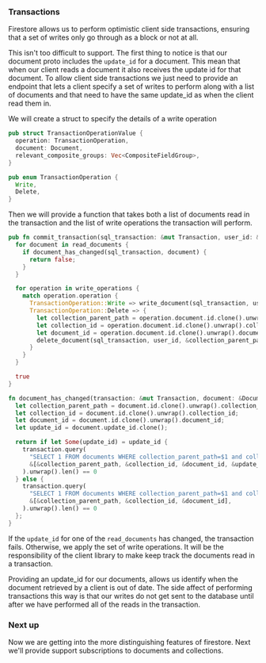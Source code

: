 ### Transactions

Firestore allows us to perform optimistic client side transactions, ensuring that a set of writes only go through as a block or not at all.

This isn't too difficult to support. The first thing to notice is that our document proto includes the `update_id` for a document. This mean that when our client reads a document it also receives the update id for that document. To allow client side transactions we just need to provide an endpoint that lets a client specify a set of writes to perform along with a list of documents and that need to have the same update_id as when the client read them in.

We will create a struct to specify the details of a write operation

```rust
pub struct TransactionOperationValue {
  operation: TransactionOperation,
  document: Document,
  relevant_composite_groups: Vec<CompositeFieldGroup>,
}

pub enum TransactionOperation {
  Write,
  Delete,
}
```

Then we will provide a function that takes both a list of documents read in the transaction and the list of write operations the transaction will perform.

```rust
pub fn commit_transaction(sql_transaction: &mut Transaction, user_id: &UserId, read_documents: &[Document], write_operations: &[TransactionOperationValue]) -> bool {
  for document in read_documents {
    if document_has_changed(sql_transaction, document) {
      return false;
    }
  }

  for operation in write_operations {
    match operation.operation {
      TransactionOperation::Write => write_document(sql_transaction, user_id, operation.document.clone(), &operation.relevant_composite_groups),
      TransactionOperation::Delete => {
        let collection_parent_path = operation.document.id.clone().unwrap().collection_parent_path;
        let collection_id = operation.document.id.clone().unwrap().collection_id;
        let document_id = operation.document.id.clone().unwrap().document_id;
        delete_document(sql_transaction, user_id, &collection_parent_path, &collection_id, &document_id, &operation.relevant_composite_groups)
      }
    }
  }

  true
}

fn document_has_changed(transaction: &mut Transaction, document: &Document) -> bool {
  let collection_parent_path = document.id.clone().unwrap().collection_parent_path;
  let collection_id = document.id.clone().unwrap().collection_id;
  let document_id = document.id.clone().unwrap().document_id;
  let update_id = document.update_id.clone();

  return if let Some(update_id) = update_id {
    transaction.query(
      "SELECT 1 FROM documents WHERE collection_parent_path=$1 and collection_id=$2 and document_id=$3 and update_id=$4",
      &[&collection_parent_path, &collection_id, &document_id, &update_id],
    ).unwrap().len() == 0
  } else {
    transaction.query(
      "SELECT 1 FROM documents WHERE collection_parent_path=$1 and collection_id=$2 and document_id=$3",
      &[&collection_parent_path, &collection_id, &document_id],
    ).unwrap().len() == 0
  };
}
```

If the `update_id` for one of the `read_documents` has changed, the transaction fails. Otherwise, we apply the set of write operations. It will be the responsibility of the client library to make keep track the documents read in a transaction. 

Providing an update_id for our documents, allows us identify when the document retrieved by a client is out of date. The side affect of performing transactions this way is that our writes do not get sent to the database until after we have performed all of the reads in the transaction. 

### Next up

Now we are getting into the more distinguishing features of firestore. Next we'll provide support subscriptions to documents and collections.
